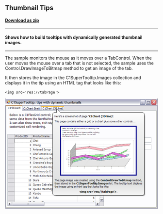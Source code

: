 ## Thumbnail Tips
#### [Download as zip](https://grapecity.github.io/DownGit/#/home?url=https://github.com/GrapeCity/ComponentOne-WinForms-Samples/tree/master/NetFramework\SuperTooltip\CS\ThumbnailTips)
____
#### Shows how to build tooltips with dynamically generated thumbnail images.
____
The sample monitors the mouse as it moves over a TabControl.
When the user moves the mouse over a tab that is not selected, the sample uses the Control.DrawImageToBitmap method to get an image of the tab.

It then stores the image in the C1SuperTooltip.Images collection and displays it in the tip using an HTML tag that looks like this:

	<img src='res://tabPage'>

![screenshot](screenshot.PNG)
